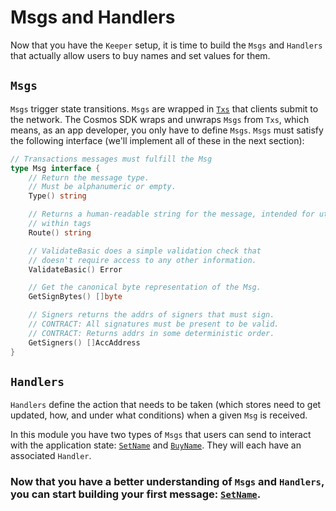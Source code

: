 # Msgs and Handlers

Now that you have the `Keeper` setup, it is time to build the `Msgs` and `Handlers` that actually allow users to buy names and set values for them.

## `Msgs`

`Msgs` trigger state transitions. `Msgs` are wrapped in [`Txs`](https://github.com/Fantom-foundation/cosmos-sdk/blob/master/types/tx_msg.go#L34-L38) that clients submit to the network. The Cosmos SDK wraps and unwraps `Msgs` from `Txs`, which means, as an app developer, you only have to define `Msgs`. `Msgs` must satisfy the following interface (we'll implement all of these in the next section):

```go
// Transactions messages must fulfill the Msg
type Msg interface {
	// Return the message type.
	// Must be alphanumeric or empty.
	Type() string

	// Returns a human-readable string for the message, intended for utilization
	// within tags
	Route() string

	// ValidateBasic does a simple validation check that
	// doesn't require access to any other information.
	ValidateBasic() Error

	// Get the canonical byte representation of the Msg.
	GetSignBytes() []byte

	// Signers returns the addrs of signers that must sign.
	// CONTRACT: All signatures must be present to be valid.
	// CONTRACT: Returns addrs in some deterministic order.
	GetSigners() []AccAddress
}
```

## `Handlers`

`Handlers` define the action that needs to be taken (which stores need to get updated, how, and under what conditions) when a given `Msg` is received.

In this module you have two types of `Msgs` that users can send to interact with the application state: [`SetName`](set-name.md) and [`BuyName`](./buy-name.md). They will each have an associated `Handler`.

### Now that you have a better understanding of `Msgs` and `Handlers`, you can start building your first message: [`SetName`](set-name.md).
